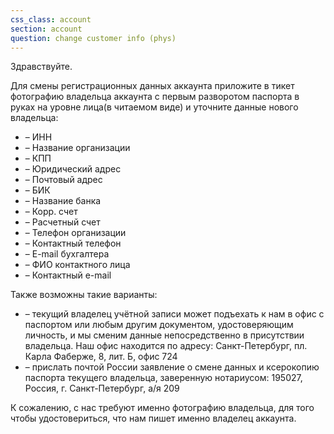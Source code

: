 ```yaml
---
css_class: account
section: account
question: change customer info (phys)
---
```

Здравствуйте.

Для смены регистрационных данных аккаунта приложите в тикет фотографию владельца аккаунта с первым разворотом паспорта в руках на уровне лица(в читаемом виде) и уточните данные нового владельца:
- &ndash; ИНН
- &ndash; Название организации
- &ndash; КПП
- &ndash; Юридический адрес
- &ndash; Почтовый адрес
- &ndash; БИК
- &ndash; Название банка
- &ndash; Корр. счет
- &ndash; Расчетный счет
- &ndash; Телефон организации
- &ndash; Контактный телефон
- &ndash; E-mail бухгалтера
- &ndash; ФИО контактного лица
- &ndash; Контактный e-mail

Также возможны такие варианты:
- &ndash; текущий владелец учётной записи может подъехать к нам в офис с паспортом или любым другим документом, удостоверяющим личность, и мы сменим данные непосредственно в присутствии владельца. Наш офис находится по адресу: Санкт-Петербург, пл. Карла Фаберже, 8, лит. Б, офис 724
- &ndash; прислать почтой России заявление о смене данных и ксерокопию паспорта текущего владельца, заверенную нотариусом: 195027, Россия, г. Санкт-Петербург, а/я 209

К сожалению, с нас требуют именно фотографию владельца, для того чтобы удостовериться, что нам пишет именно владелец аккаунта.